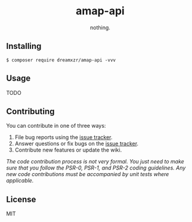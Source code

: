 <h1 align="center"> amap-api </h1>

<p align="center"> nothing.</p>


## Installing

```shell
$ composer require dreamxzr/amap-api -vvv
```

## Usage

TODO

## Contributing

You can contribute in one of three ways:

1. File bug reports using the [issue tracker](https://github.com/dreamxzr/amap-api/issues).
2. Answer questions or fix bugs on the [issue tracker](https://github.com/dreamxzr/amap-api/issues).
3. Contribute new features or update the wiki.

_The code contribution process is not very formal. You just need to make sure that you follow the PSR-0, PSR-1, and PSR-2 coding guidelines. Any new code contributions must be accompanied by unit tests where applicable._

## License

MIT